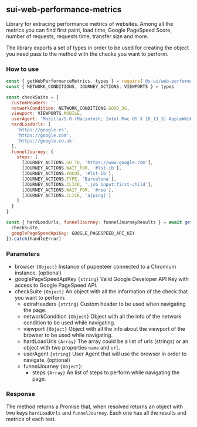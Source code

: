 ## sui-web-performance-metrics

Library for extracing performance metrics of websites. Among all the metrics you can find first paint, load time, Google PageSpeed Score, number of requests, requests time, transfer size and more.

The library exports a set of types in order to be used for creating the object you need pass to the method with the checks you want to perform.

### How to use

```js
const { getWebPerformanceMetrics, types } = require('@s-ui/web-performance-metrics')
const { NETWORK_CONDITIONS, JOURNEY_ACTIONS, VIEWPORTS } = types

const checkSuite = {
  customHeaders: '',
  networkCondition: NETWORK_CONDITIONS.GOOD_3G,
  viewport: VIEWPORTS.MOBILE,
  userAgent: 'Mozilla/5.0 (Macintosh; Intel Mac OS X 10_13_3) AppleWebKit/537.36 (KHTML, like Gecko) Chrome/65.0.3325.146 Safari/537.36',
  hardLoadUrls: [
    'https://google.es',
    'https://google.com',
    'https://google.co.uk'
  ],
  funnelJourney: {
    steps: [
      [JOURNEY_ACTIONS.GO_TO, 'https://www.google.com'],
      [JOURNEY_ACTIONS.WAIT_FOR, '#lst-ib'],
      [JOURNEY_ACTIONS.FOCUS, '#lst-ib'],
      [JOURNEY_ACTIONS.TYPE, 'Barcelona'],
      [JOURNEY_ACTIONS.CLICK, '.jsb input:first-child'],
      [JOURNEY_ACTIONS.WAIT_FOR, '#rso'],
      [JOURNEY_ACTIONS.CLICK, 'a[ping]']
    ]
  }
}

const { hardLoadUrls, funnelJourney: funnelJourneyResults } = await getWebPerformanceMetrics({
  checkSuite,
  googlePageSpeedApiKey: GOOGLE_PAGESPEED_API_KEY
}).catch(handleError)
```

### Parameters

- browser `{Object}` Instance of pupeeteer connected to a Chromium instance. (optional)
- googlePageSpeedApiKey `{string}` Valid Google Developer API Key with access to Google PageSpeed API.
- checkSuite `{Object}` An object with all the information of the check that you want to perform:
  - extraHeaders `{string}` Custom header to be used when navigating the page.
  - networkCondition `{Object}` Object with all the info of the network condition to be used while navigating.
  - viewport `{Object}` Object with all the info about the viewport of the browser to be used while navigating.
  - hardLoadUrls `{Array}` The array could be a list of urls (strings) or an object with two properties `name` and `url`.
  - userAgent `{string}` User Agent that will use the browser in order to navigate. (optional)
  - funnelJourney `{Object}`:
    -  steps `{Array}` An list of steps to perform while navigating the page.

### Response

The method returns a Promise that, when resolved returns an object with two keys `hardLoadUrls` and `funnelJourney`. Each one has all the results and metrics of each test.

